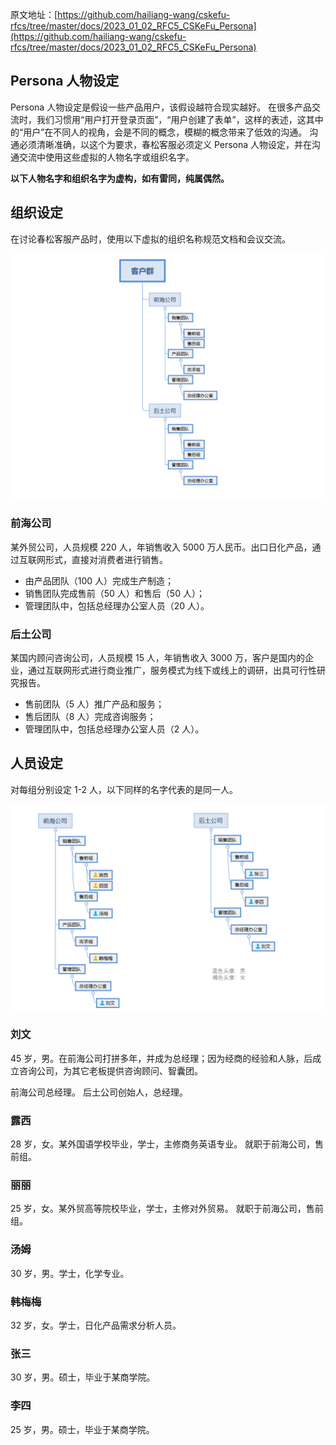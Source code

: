原文地址：[https://github.com/hailiang-wang/cskefu-rfcs/tree/master/docs/2023_01_02_RFC5_CSKeFu_Persona](https://github.com/hailiang-wang/cskefu-rfcs/tree/master/docs/2023_01_02_RFC5_CSKeFu_Persona)


## Persona 人物设定
Persona 人物设定是假设一些产品用户，该假设越符合现实越好。
在很多产品交流时，我们习惯用“用户打开登录页面”，“用户创建了表单”，这样的表述，这其中的“用户”在不同人的视角，会是不同的概念，模糊的概念带来了低效的沟通。
沟通必须清晰准确，以这个为要求，春松客服必须定义 Persona 人物设定，并在沟通交流中使用这些虚拟的人物名字或组织名字。

**以下人物名字和组织名字为虚构，如有雷同，纯属偶然。**


## 组织设定

在讨论春松客服产品时，使用以下虚拟的组织名称规范文档和会议交流。



![](../../../sceenshoot_20230102132613.png)
### 前海公司

某外贸公司，人员规模 220 人，年销售收入 5000 万人民币。出口日化产品，通过互联网形式，直接对消费者进行销售。
* 由产品团队（100 人）完成生产制造；
* 销售团队完成售前（50 人）和售后（50 人）；
* 管理团队中，包括总经理办公室人员（20 人）。


### 后土公司

某国内顾问咨询公司，人员规模 15 人，年销售收入 3000 万，客户是国内的企业，通过互联网形式进行商业推广，服务模式为线下或线上的调研，出具可行性研究报告。
* 售前团队（5 人）推广产品和服务；
* 售后团队（8 人）完成咨询服务；
* 管理团队中，包括总经理办公室人员（2 人）。

## 人员设定

对每组分别设定 1-2 人，以下同样的名字代表的是同一人。


![](../../../sceenshoot_20230102134231.png)


### 刘文
45 岁，男。在前海公司打拼多年，并成为总经理；因为经商的经验和人脉，后成立咨询公司，为其它老板提供咨询顾问、智囊团。

前海公司总经理。
后土公司创始人，总经理。

### 露西

28 岁，女。某外国语学校毕业，学士，主修商务英语专业。
就职于前海公司，售前组。

### 丽丽

25 岁，女。某外贸高等院校毕业，学士，主修对外贸易。
就职于前海公司，售前组。


### 汤姆

30 岁，男。学士，化学专业。

### 韩梅梅

32 岁，女。学士，日化产品需求分析人员。

### 张三
30 岁，男。硕士，毕业于某商学院。

### 李四
25 岁，男。硕士，毕业于某商学院。
